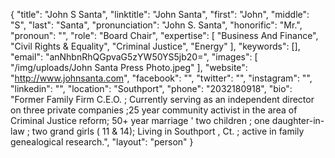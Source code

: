 {
  "title": "John S Santa",
  "linktitle": "John Santa",
  "first": "John",
  "middle": "S",
  "last": "Santa",
  "pronunciation": "John S. Santa",
  "honorific": "Mr.",
  "pronoun": "",
  "role": "Board Chair",
  "expertise": [
    "Business And Finance",
    "Civil Rights & Equality",
    "Criminal Justice",
    "Energy"
  ],
  "keywords": [],
  "email": "anNhbnRhQGpvaG5zYW50YS5jb20=",
  "images": [
    "/img/uploads/John Santa Press Photo.jpeg"
  ],
  "website": "http://www.johnsanta.com",
  "facebook": "",
  "twitter": "",
  "instagram": "",
  "linkedin": "",
  "location": "Southport",
  "phone": "2032180918",
  "bio": "Former Family Firm C.E.O. ; Currently serving as an independent director on three private companies ;25 year community activist in the area of Criminal Justice reform; 50+ year marriage ' two children ; one daughter-in-law ; two grand girls ( 11 & 14); Living in Southport , Ct. ; active in family genealogical research.",
  "layout": "person"
}
